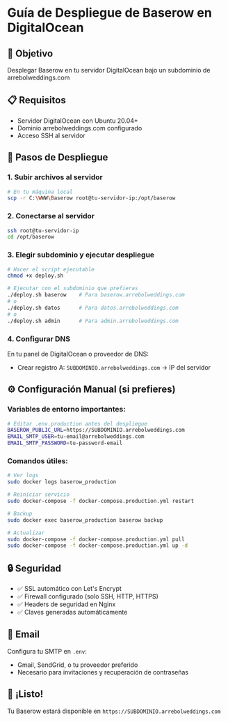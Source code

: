 # Guía de Despliegue de Baserow en DigitalOcean

## 🎯 Objetivo
Desplegar Baserow en tu servidor DigitalOcean bajo un subdominio de arrebolweddings.com

## 📋 Requisitos
- Servidor DigitalOcean con Ubuntu 20.04+ 
- Dominio arrebolweddings.com configurado
- Acceso SSH al servidor

## 🚀 Pasos de Despliegue

### 1. Subir archivos al servidor
```bash
# En tu máquina local
scp -r C:\WWW\Baserow root@tu-servidor-ip:/opt/baserow
```

### 2. Conectarse al servidor
```bash
ssh root@tu-servidor-ip
cd /opt/baserow
```

### 3. Elegir subdominio y ejecutar despliegue
```bash
# Hacer el script ejecutable
chmod +x deploy.sh

# Ejecutar con el subdominio que prefieras
./deploy.sh baserow    # Para baserow.arrebolweddings.com
# o
./deploy.sh datos      # Para datos.arrebolweddings.com
# o  
./deploy.sh admin      # Para admin.arrebolweddings.com
```

### 4. Configurar DNS
En tu panel de DigitalOcean o proveedor de DNS:
- Crear registro A: `SUBDOMINIO.arrebolweddings.com` → IP del servidor

## ⚙️ Configuración Manual (si prefieres)

### Variables de entorno importantes:
```bash
# Editar .env.production antes del despliegue
BASEROW_PUBLIC_URL=https://SUBDOMINIO.arrebolweddings.com
EMAIL_SMTP_USER=tu-email@arrebolweddings.com
EMAIL_SMTP_PASSWORD=tu-password-email
```

### Comandos útiles:
```bash
# Ver logs
sudo docker logs baserow_production

# Reiniciar servicio
sudo docker-compose -f docker-compose.production.yml restart

# Backup
sudo docker exec baserow_production baserow backup

# Actualizar
sudo docker-compose -f docker-compose.production.yml pull
sudo docker-compose -f docker-compose.production.yml up -d
```

## 🔒 Seguridad
- ✅ SSL automático con Let's Encrypt
- ✅ Firewall configurado (solo SSH, HTTP, HTTPS)
- ✅ Headers de seguridad en Nginx
- ✅ Claves generadas automáticamente

## 📧 Email
Configura tu SMTP en `.env`:
- Gmail, SendGrid, o tu proveedor preferido
- Necesario para invitaciones y recuperación de contraseñas

## 🎉 ¡Listo!
Tu Baserow estará disponible en `https://SUBDOMINIO.arrebolweddings.com`